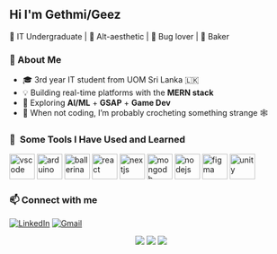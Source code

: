 ## Hi I'm Gethmi/Geez
<p align="left">
  🌸 IT Undergraduate | 🧶 Alt-aesthetic | 🐞 Bug lover | 🧁 Baker  
</p>

### 🧠 About Me
- 🎓 3rd year IT student from UOM Sri Lanka 🇱🇰
- 💡 Building real-time platforms with the **MERN stack**
- 🧪 Exploring **AI/ML** + **GSAP** + **Game Dev**
- 🧵 When not coding, I’m probably crocheting something strange 🕸️

### 🚀 &nbsp;Some Tools I Have Used and Learned
<p align="left">
<img src="https://cdn.jsdelivr.net/gh/devicons/devicon/icons/vscode/vscode-original.svg" alt="vscode" width="45" height="45"/>
<img src="https://cdn.jsdelivr.net/gh/devicons/devicon@latest/icons/arduino/arduino-original-wordmark.svg" alt="arduino" width="45" height="45"/>
<img src="https://cdn.jsdelivr.net/gh/devicons/devicon@latest/icons/ballerina/ballerina-original.svg" alt="ballerina" width="45" height="45"/>  
<img src="https://cdn.jsdelivr.net/gh/devicons/devicon@latest/icons/react/react-original.svg" alt="react" width="45" height="45"/>
<img src="https://cdn.jsdelivr.net/gh/devicons/devicon@latest/icons/nextjs/nextjs-original.svg" alt="nextjs" width="45" height="45"/>
<img src="https://cdn.jsdelivr.net/gh/devicons/devicon@latest/icons/mongodb/mongodb-plain-wordmark.svg" alt="mongodb" width="45" height="45"/>
<img src="https://cdn.jsdelivr.net/gh/devicons/devicon@latest/icons/nodejs/nodejs-original-wordmark.svg" alt="nodejs" width="45" height="45"/>
<img src="https://cdn.jsdelivr.net/gh/devicons/devicon@latest/icons/figma/figma-original.svg" alt="figma" width="45" height="45"/>
<img src="https://cdn.jsdelivr.net/gh/devicons/devicon@latest/icons/unity/unity-original.svg" alt="unity" width="45" height="45"/>
</p>

### 📫 Connect with me
[![LinkedIn](https://img.shields.io/badge/-LinkedIn-blue?logo=linkedin&style=flat-square)](https://www.linkedin.com/in/gethmi-rathnayaka-4a5285270/)
[![Gmail](https://img.shields.io/badge/-Gmail-D14836?logo=gmail&style=flat-square)](mailto:gethmisrm@gmail.com)

<div align="center">
  <img src="https://github-readme-stats.vercel.app/api?username=Gethmi-Rathnayaka&show_icons=true&theme=tokyonight" />
  <img src="https://github-readme-streak-stats.herokuapp.com?user=Gethmi-Rathnayaka&theme=tokyonight&date_format=M%20j%5B%2C%20Y%5D"/>
  <img src="https://github-readme-stats.vercel.app/api/top-langs/?username=Gethmi-Rathnayaka&layout=compact&theme=tokyonight"/>
</div>


